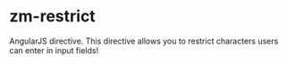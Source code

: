 zm-restrict
===========

AngularJS directive. This directive allows you to restrict characters users can enter in input fields! 
